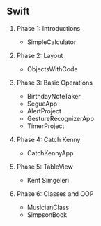 ## Swift

1. Phase 1: Introductions
   - SimpleCalculator
   
2. Phase 2: Layout
   - ObjectsWithCode
   
3. Phase 3: Basic Operations
   - BirthdayNoteTaker
   - SegueApp
   - AlertProject
   - GestureRecognizerApp
   - TimerProject

4. Phase 4: Catch Kenny
   - CatchKennyApp

5. Phase 5: TableView
   - Kent Simgeleri

6. Phase 6: Classes and OOP
   - MusicianClass
   - SimpsonBook
